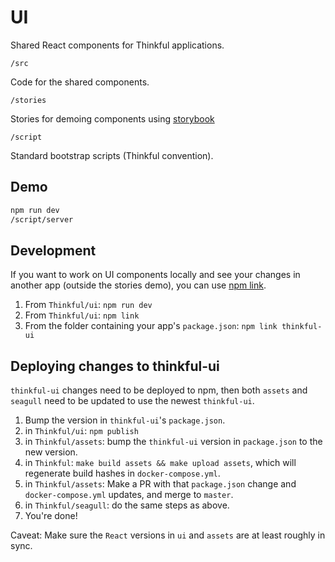 # UI

Shared React components for Thinkful applications.

`/src`

Code for the shared components.

`/stories`

Stories for demoing components using [storybook](https://storybook.js.org)

`/script`

Standard bootstrap scripts (Thinkful convention).

## Demo

```bash
npm run dev
/script/server
```

## Development

If you want to work on UI components locally and see your changes in another app (outside the stories demo), you can use [npm link](https://docs.npmjs.com/cli/link).

1. From `Thinkful/ui`: `npm run dev`
2. From `Thinkful/ui`: `npm link`
3. From the folder containing your app's `package.json`: `npm link thinkful-ui`

## Deploying changes to thinkful-ui

`thinkful-ui` changes need to be deployed to npm, then both `assets` and `seagull` need to be updated to use the newest `thinkful-ui`.

1. Bump the version in `thinkful-ui`'s `package.json`.
2. in `Thinkful/ui`: `npm publish`
3. in `Thinkful/assets`: bump the `thinkful-ui` version in `package.json` to the new version.
4. in `Thinkful`: `make build assets && make upload assets`, which will regenerate build hashes in `docker-compose.yml`.
5. in `Thinkful/assets`: Make a PR with that `package.json` change and `docker-compose.yml` updates, and merge to `master`.
6. in `Thinkful/seagull`: do the same steps as above.
7. You're done!

Caveat: Make sure the `React` versions in `ui` and `assets` are at least roughly in sync.
